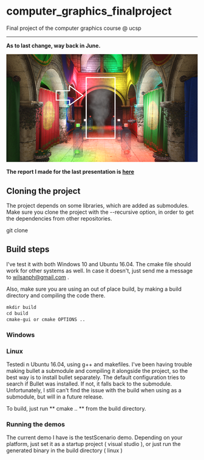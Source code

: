 # computer_graphics_finalproject
Final project of the computer graphics course @ ucsp

---

**As to last change, way back in June.**

![Img_current_state](./_img/deferred_lighting.png)

**The report I made for the last presentation is [here](https://ts/cg/)**

## Cloning the project

The project depends on some libraries, which are added as submodules. Make sure you clone the project with the --recursive option, in order to get the dependencies from other repositories.

  git clone

## Build steps

I've test it with both Windows 10 and Ubuntu 16.04. The cmake file should work for other systems as well. In case it doesn't, just send me a message to wilsanph@gmail.com .

Also, make sure you are using an out of place build, by making a build directory and compiling the code there.

	mkdir build
	cd build
	cmake-gui or cmake OPTIONS ..

### Windows



### Linux

Testedi n Ubuntu 16.04, using g++ and makefiles. I've been having trouble making bullet a submodule and compiling it alongside the project, so the best way is to install bullet separately. The default configuration tries to search if Bullet was installed. If not, it falls back to the submodule. Unfortunately, I still can't find the issue with the build when using as a submodule, but will in a future release.

To build, just run ** cmake .. ** from the build directory.

### Running the demos

The current demo I have is the testScenario demo. Depending on your platform, just set it as a startup project ( visual studio ), or just run the generated binary in the build directory ( linux )

